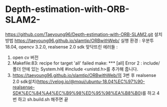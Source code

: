 # Depth-estimation-with-ORB-SLAM2-
https://github.com/Taeyoung96/Depth-estimation-with-ORB-SLAM2.git 설치 방법
https://taeyoung96.github.io/slamtip/ORBwithWeb/
실행 환경 : 우분투 18.04, opencv 3.2.0, realsense 2.0 sdk 
맞닥뜨린 에러들 : 
1. open cv 버전
2. Makefile:83: recipe for target 'all' failed
   make: *** [all] Error 2 : include/ 폴더 안에 있는 System.h에 #include <unistd.h>를 추가해 줍니다.
3. https://taeyoung96.github.io/slamtip/ORBwithWeb/의 3번 후 realsense 2.0 sdk설치(https://velog.io/@mqui/ubuntu-18.04%EC%97%90-realsense-SDK%EC%84%A4%EC%B9%98%ED%95%98%EA%B8%B0)를 하고 4번 하고 sh.build.sh 해주면 끝

